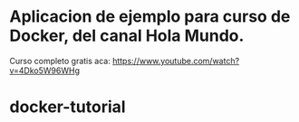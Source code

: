 # Aplicacion de ejemplo para curso de Docker, del canal Hola Mundo.

Curso completo gratis aca: https://www.youtube.com/watch?v=4Dko5W96WHg

# docker-tutorial
